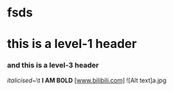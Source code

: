 # fsds
# this is a level-1 header
### and this is a level-3 header
_italicised~_\t
**I AM BOLD**
[www.bilibili.com]
![Alt text]a.jpg
